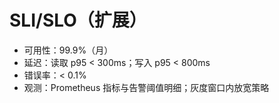 ﻿# SLI/SLO（扩展）

- 可用性：99.9%（月）
- 延迟：读取 p95 < 300ms；写入 p95 < 800ms
- 错误率：< 0.1%
- 观测：Prometheus 指标与告警阈值明细；灰度窗口内放宽策略
